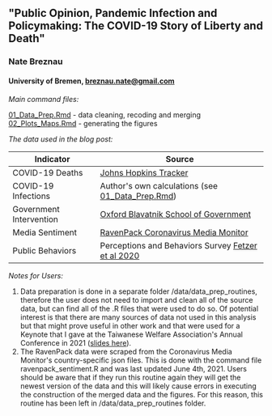 ## "Public Opinion, Pandemic Infection and Policymaking: The COVID-19 Story of Liberty and Death"

### Nate Breznau
#### University of Bremen, breznau.nate@gmail.com

*Main command files:*

[01_Data_Prep.Rmd](/code/01_Data_Prep.Rmd) - data cleaning, recoding and merging
[02_Plots_Maps.Rmd](/code/02_Plots_Maps.Rmd) - generating the figures

*The data used in the blog post:*

|Indicator|Source|
|-----|--------|
| COVID-19 Deaths | [Johns Hopkins Tracker](https://github.com/CSSEGISandData/COVID-19) |
| COVID-19 Infections | Author's own calculations (see [01_Data_Prep.Rmd](/code/01_Data_Prep.Rmd)) |
| Government Intervention | [Oxford Blavatnik School of Government](https://www.bsg.ox.ac.uk/research/research-projects/covid-19-government-response-tracker) |
| Media Sentiment | [RavenPack Coronavirus Media Monitor](https://coronavirus.ravenpack.com/) |
| Public Behaviors | Perceptions and Behaviors Survey [Fetzer et al 2020](https://psyarxiv.com/3kfmh/) |

*Notes for Users:*

1. Data preparation is done in a separate folder /data/data_prep_routines, therefore the user does not need to import and clean all of the source data, but can find all of the .R files that were used to do so. Of potential interest is that there are many sources of data not used in this analysis but that might prove useful in other work and that were used for a Keynote that I gave at the Taiwanese Welfare Association's Annual Conference in 2021 ([slides here](https://github.com/nbreznau/covid-story/blob/04Jun/results/Breznau%20Taiwan%20Social%20Welfare%20Association%202021%20Covid%20Risk%20Policy%20Inequality.pptx)). 
2. The RavenPack data were scraped from the Coronavirus Media Monitor's country-specific json files. This is done with the command file ravenpack_sentiment.R and was last updated June 4th, 2021. Users should be aware that if they run this routine again they will get the newest version of the data and this will likely cause errors in executing the construction of the merged data and the figures. For this reason, this routine has been left in /data/data_prep_routines folder.
